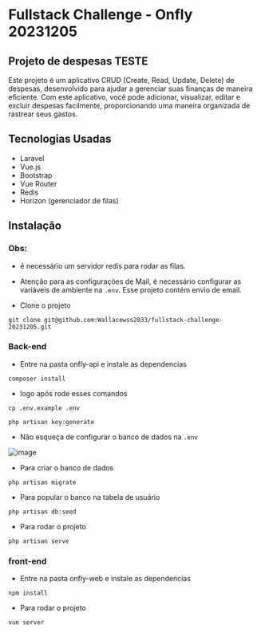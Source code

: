 # Fullstack Challenge - Onfly 20231205

## Projeto de despesas TESTE

Este projeto é um aplicativo CRUD (Create, Read, Update, Delete) de despesas, desenvolvido para ajudar a gerenciar suas finanças de maneira eficiente. Com este aplicativo, você pode adicionar, visualizar, editar e excluir despesas facilmente, proporcionando uma maneira organizada de rastrear seus gastos.

## Tecnologias Usadas

- Laravel
- Vue.js
- Bootstrap
- Vue Router
- Redis
- Horizon (gerenciador de filas)


## Instalação 

### Obs: 
- é necessário um servidor redis para rodar as filas.

- Atenção para as configurações de Mail, é necessário configurar as variáveis de ambiente na ```.env```. Esse projeto contém envio de email.

- Clone o projeto
```
git clone git@github.com:Wallacewss2033/fullstack-challenge-20231205.git
```

### Back-end

- Entre na pasta onfly-api e instale as dependencias
```
composer install
```
- logo após rode esses comandos
```
cp .env.example .env
```
```
php artisan key:generate
``` 

- Não esqueça de configurar o banco de dados na ``` .env ```
  
![image](https://github.com/Wallacewss2033/fullstack-challenge-20231205/assets/39920409/ec726dce-7762-4c68-b66c-668698afad41)


- Para criar o banco de dados
```
php artisan migrate
```

- Para popular o banco na tabela de usuário
```
php artisan db:seed
```

- Para rodar o projeto
```
php artisan serve
```

### front-end

- Entre na pasta onfly-web e instale as dependencias
  
```
npm install
```
- Para rodar o projeto
  
```
vue server
```


